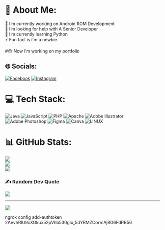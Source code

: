 # 💫 About Me:
🔭 I’m currently working on Android ROM Development<br>🤝 I’m looking for help with A Senior Developer<br>🌱 I’m currently learning Python<br>⚡ Fun fact is i'm a newbie.


#😒 Now i'm working on my portfolio

## 🌐 Socials:
[![Facebook](https://img.shields.io/badge/Facebook-%231877F2.svg?logo=Facebook&logoColor=white)](https://facebook.com/https://facebook.com/itzshunno) [![Instagram](https://img.shields.io/badge/Instagram-%23E4405F.svg?logo=Instagram&logoColor=white)](https://instagram.com/https://instagram.com/itzshunno) 

# 💻 Tech Stack:
![Java](https://img.shields.io/badge/java-%23ED8B00.svg?style=for-the-badge&logo=java&logoColor=white) ![JavaScript](https://img.shields.io/badge/javascript-%23323330.svg?style=for-the-badge&logo=javascript&logoColor=%23F7DF1E) ![PHP](https://img.shields.io/badge/php-%23777BB4.svg?style=for-the-badge&logo=php&logoColor=white) ![Apache](https://img.shields.io/badge/apache-%23D42029.svg?style=for-the-badge&logo=apache&logoColor=white) ![Adobe Illustrator](https://img.shields.io/badge/adobeillustrator-%23FF9A00.svg?style=for-the-badge&logo=adobeillustrator&logoColor=white) ![Adobe Photoshop](https://img.shields.io/badge/adobephotoshop-%2331A8FF.svg?style=for-the-badge&logo=adobephotoshop&logoColor=white) 	![Figma](https://img.shields.io/badge/figma-%23F24E1E.svg?style=for-the-badge&logo=figma&logoColor=white) ![Canva](https://img.shields.io/badge/Canva-%2300C4CC.svg?style=for-the-badge&logo=Canva&logoColor=white) ![LINUX](https://img.shields.io/badge/Linux-FCC624?style=for-the-badge&logo=linux&logoColor=black)
# 📊 GitHub Stats:
![](https://github-readme-stats.vercel.app/api?username=darksky4you&theme=dark&hide_border=false&include_all_commits=false&count_private=false)<br/>
![](https://github-readme-streak-stats.herokuapp.com/?user=darksky4you&theme=dark&hide_border=false)<br/>
![](https://github-readme-stats.vercel.app/api/top-langs/?username=darksky4you&theme=dark&hide_border=false&include_all_commits=false&count_private=false&layout=compact)

### ✍️ Random Dev Quote
![](https://quotes-github-readme.vercel.app/api?type=horizontal&theme=radical)

---
[![](https://visitcount.itsvg.in/api?id=darksky4you&icon=0&color=0)](https://visitcount.itsvg.in)


ngrok config add-authtoken 2AevhRlU9cXGkux52pVhb530glu_5dYBMZCormAjBG6FdRB56
